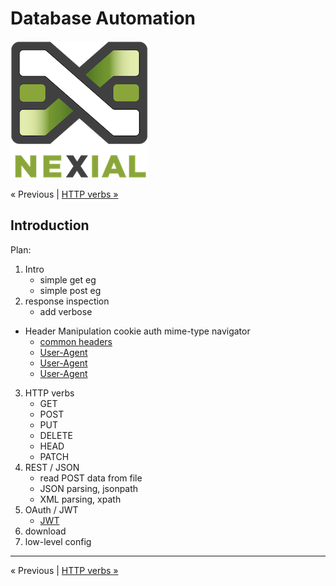 # Database Automation 
![logo](../image/logo-x.png)

<div class="site-links site-links-header">
<a class="link-none">&laquo; Previous</a> | 
<a class="link-next" href="WS-Automation-verbs.html">HTTP verbs &raquo;</a>
</div>

## Introduction

Plan:
1. Intro
	- simple get eg
	- simple post eg
2. response inspection
	- add verbose
 - Header Manipulation
			cookie
			auth
			mime-type
			navigator
   - [common headers](https://en.wikipedia.org/wiki/List_of_HTTP_header_fields)
   - [User-Agent](https://en.wikipedia.org/wiki/User_agent#User_agent_identification)
   - [User-Agent](https://gist.github.com/enginnr/ed572cf5c324ad04ff2e)
   - [User-Agent](https://udger.com/resources/ua-list)
			
3. HTTP verbs
	- GET
	- POST
	- PUT
	- DELETE
	- HEAD
	- PATCH
4. REST / JSON
	- read POST data from file
	- JSON parsing, jsonpath
	- XML parsing, xpath
5. OAuth / JWT
	- [JWT](https://jwt.io/)
6. download
7. low-level config


***

<div class="site-links site-links-footer">
<a class="link-none">&laquo; Previous</a> | 
<a class="link-next" href="WS-Automation-verbs.html">HTTP verbs &raquo;</a>
</div>
